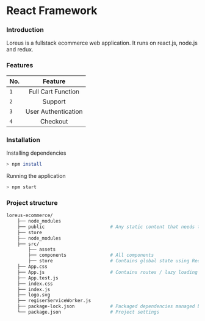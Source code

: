 # React Framework

### Introduction
Loreus is a fullstack ecommerce web application. It runs on react.js, node.js and redux.

### Features
| No.   | Feature           | 
| ------------- |:-------------:
| `1`     | Full Cart Function | 
| `2`     | Support      |  
| `3` | User Authentication    |  
| `4` | Checkout    |  


### Installation
Installing dependencies
```sh
> npm install
```

Running the application
```sh
> npm start
```

### Project structure
```sh
loreus-ecommerce/
    ├── node_modules                
    ├── public                        # Any static content that needs to be served
    ├── store             
    ├── node_modules
    ├── src/                  
        ├── assets                
        ├── components                # All components                 
        ├── store                     # Contains global state using Redux
    ├── App.css
    ├── App.js                        # Contains routes / lazy loading
    ├── App.test.js
    ├── index.css
    ├── index.js
    ├── logo.svg       
    ├── regiserServiceWorker.js      
    ├── package-lock.json             # Packaged dependencies managed by NPM
    └── package.json                  # Project settings
```
